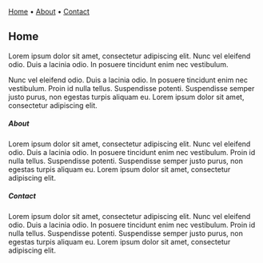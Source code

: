 [Home]() • [About](./about.html) • [Contact](./contact.html)

## Home

Lorem ipsum dolor sit amet, consectetur adipiscing elit. Nunc vel eleifend odio. Duis a lacinia odio. In posuere tincidunt enim nec vestibulum.

Nunc vel eleifend odio. Duis a lacinia odio. In posuere tincidunt enim nec vestibulum. Proin id nulla tellus. Suspendisse potenti. Suspendisse semper justo purus, non egestas turpis aliquam eu. Lorem ipsum dolor sit amet, consectetur adipiscing elit. 

##### About
Lorem ipsum dolor sit amet, consectetur adipiscing elit. Nunc vel eleifend odio. Duis a lacinia odio. In posuere tincidunt enim nec vestibulum. Proin id nulla tellus. Suspendisse potenti. Suspendisse semper justo purus, non egestas turpis aliquam eu. Lorem ipsum dolor sit amet, consectetur adipiscing elit. 

##### Contact
Lorem ipsum dolor sit amet, consectetur adipiscing elit. Nunc vel eleifend odio. Duis a lacinia odio. In posuere tincidunt enim nec vestibulum. Proin id nulla tellus. Suspendisse potenti. Suspendisse semper justo purus, non egestas turpis aliquam eu. Lorem ipsum dolor sit amet, consectetur adipiscing elit. 

